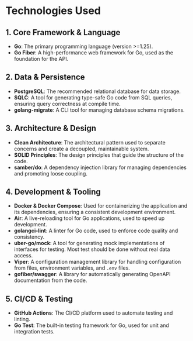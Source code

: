 # Technologies Used

## 1. Core Framework & Language

-   **Go**: The primary programming language (version >=1.25).
-   **Go Fiber**: A high-performance web framework for Go, used as the foundation for the API.

## 2. Data & Persistence

-   **PostgreSQL**: The recommended relational database for data storage.
-   **SQLC**: A tool for generating type-safe Go code from SQL queries, ensuring query correctness at compile time.
-   **golang-migrate**: A CLI tool for managing database schema migrations.

## 3. Architecture & Design

-   **Clean Architecture**: The architectural pattern used to separate concerns and create a decoupled, maintainable system.
-   **SOLID Principles**: The design principles that guide the structure of the code.
-   **samber/do**: A dependency injection library for managing dependencies and promoting loose coupling.

## 4. Development & Tooling

-   **Docker & Docker Compose**: Used for containerizing the application and its dependencies, ensuring a consistent development environment.
-   **Air**: A live-reloading tool for Go applications, used to speed up development.
-   **golangci-lint**: A linter for Go code, used to enforce code quality and consistency.
-   **uber-go/mock**: A tool for generating mock implementations of interfaces for testing. Most test should be done without real data access.
-   **Viper**: A configuration management library for handling configuration from files, environment variables, and `.env` files.
-   **gofiber/swagger**: A library for automatically generating OpenAPI documentation from the code.

## 5. CI/CD & Testing

-   **GitHub Actions**: The CI/CD platform used to automate testing and linting.
-   **Go Test**: The built-in testing framework for Go, used for unit and integration tests.